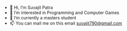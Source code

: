 - 👋 Hi, I’m Suvajit Patra
- 👀 I’m interested in Programming and Computer Games
- 🌱 I’m currently a masters student
- 📫 You can mail me on this email suvajit790@gmail.com

<!---
suvajit790/suvajit790 is a ✨ special ✨ repository because its `README.md` (this file) appears on your GitHub profile.
You can click the Preview link to take a look at your changes.
--->
